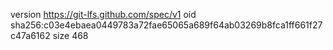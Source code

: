 version https://git-lfs.github.com/spec/v1
oid sha256:c03e4ebaea0449783a72fae65065a689f64ab03269b8fca1ff661f27c47a6162
size 468
